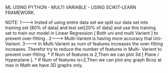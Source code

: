 ML USING PYTHON - MULTI VARIABLE - USING SCIKIT-LEARN FRAMEWORK.

NOTE:
1---> Insted of using entire data set we split our data set into training set [80% of data] and test set[20% of data] and use this training       set to train our model in Linear Regression [ Both uni and multi Varient ] to prevent over-fitting .
2---> Multi-Varient is having more accuracy that Uni-Varient.
3---> In Multi-Varient as num of features increases the over-fitting increases. Therefor try to reduce the number of features in Multi-           Varient to prevent over-fitting.
      * If Num of features is 2,Then we can plot 3d [ Plane / Hyperplane ].
      * If Num of features is>2,Then we can plot any graph Bcoz at max in Math we have 3D graphs only.
